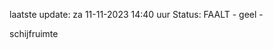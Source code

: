 laatste update: 
za 11-11-2023 14:40   uur 
Status: FAALT - geel - 
<div class="service Y">schijfruimte</div>